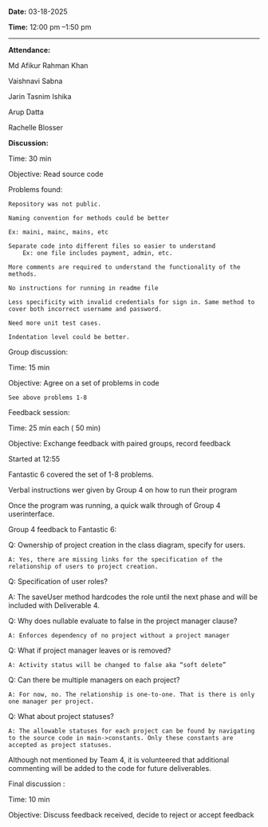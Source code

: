 **Date:** 03-18-2025 

**Time:** 12:00 pm –1:50 pm 
<hr>

**Attendance:** 

Md Afikur Rahman Khan 

Vaishnavi Sabna 

Jarin Tasnim Ishika 

Arup Datta 

Rachelle Blosser 

 

**Discussion:** 

Time: 30 min 

Objective: Read source code  

Problems found: 

    Repository was not public. 

    Naming convention for methods could be better 

	Ex: maini, mainc, mains, etc 

    Separate code into different files so easier to understand 
    	Ex: one file includes payment, admin, etc. 

    More comments are required to understand the functionality of the methods. 

    No instructions for running in readme file 

    Less specificity with invalid credentials for sign in. Same method to cover both incorrect username and password. 

    Need more unit test cases. 

    Indentation level could be better. 

 
 

Group discussion: 

Time: 15 min 

Objective: Agree on a set of problems in code 

	See above problems 1-8 

 

Feedback session: 

Time: 25 min each ( 50 min) 

 Objective: Exchange feedback with paired groups, record feedback  

Started at 12:55 

Fantastic 6 covered the set of 1-8 problems. 

Verbal instructions wer given by Group 4 on how to run their program 

Once the program was running, a quick walk through of Group 4 userinterface. 

Group 4 feedback to Fantastic 6: 

Q: Ownership of project creation in the class diagram, specify for users. 

	A: Yes, there are missing links for the specification of the relationship of users to project creation. 

Q: Specification of user roles? 

A: The saveUser method hardcodes the role until the next phase and will be included with Deliverable 4. 

Q: Why does nullable evaluate to false in the project manager clause? 

	A: Enforces dependency of no project without a project manager 

Q: What if project manager leaves or is removed? 

	A: Activity status will be changed to false aka “soft delete” 

Q: Can there be multiple managers on each project? 

	A: For now, no. The relationship is one-to-one. That is there is only one manager per project. 

Q: What about project statuses? 

	A: The allowable statuses for each project can be found by navigating to the source code in main->constants. Only these constants are accepted as project statuses. 

 

Although not mentioned by Team 4, it is volunteered that additional commenting will be added to the code for future deliverables.  

 

Final discussion : 

Time: 10 min  

Objective: Discuss feedback received, decide to reject or accept feedback 
